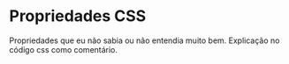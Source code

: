 # Propriedades CSS
Propriedades que eu não sabia ou não entendia muito bem. Explicação no código css como comentário.